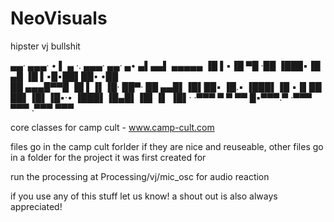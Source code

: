 # NeoVisuals
hipster vj bullshit

 ▄▄·  ▄▄▄· • ▌ ▄ ·.  ▄▄▄·     ▄▄· ▄• ▄▌▄▄▌  ▄▄▄▄▄
▐█ ▌▪▐█ ▀█ ·██ ▐███▪▐█ ▄█    ▐█ ▌▪█▪██▌██•  •██  
██ ▄▄▄█▀▀█ ▐█ ▌▐▌▐█· ██▀·    ██ ▄▄█▌▐█▌██▪   ▐█.▪
▐███▌▐█ ▪▐▌██ ██▌▐█▌▐█▪·•    ▐███▌▐█▄█▌▐█▌▐▌ ▐█▌·
·▀▀▀  ▀  ▀ ▀▀  █▪▀▀▀.▀       ·▀▀▀  ▀▀▀ .▀▀▀  ▀▀▀ 

core classes for camp cult - www.camp-cult.com

files go in the camp cult forlder if they are nice and reuseable, other files go in a folder for the project it was first created for

run the processing at Processing/vj/mic_osc for audio reaction

if you use any of this stuff let us know! a shout out is also always appreciated!
